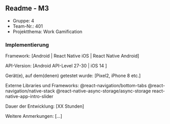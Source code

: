 ## Readme - M3

* Gruppe:	4
* Team-Nr.: 401
* Projektthema: Work Gamification

### Implementierung

Framework:	[Android | React Native iOS | React Native Android]

API-Version:	[Android API-Level 27-30 | iOS 14 ]

Gerät(e), auf dem(denen) getestet wurde:
[Pixel2, iPhone 8 etc.]

Externe Libraries und Frameworks:
@react-navigation/bottom-tabs
@react-navigation/native-stack
@react-native-async-storage/async-storage
react-native-app-intro-slider

Dauer der Entwicklung:
[XX Stunden]

Weitere Anmerkungen:
[...]